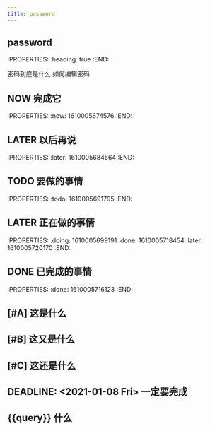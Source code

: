 ```yaml
---
title: password
---
```


## password
:PROPERTIES:
:heading: true
:END:

密码到底是什么
如何编辑密码
## NOW 完成它
:PROPERTIES:
:now: 1610005674576
:END:
## LATER 以后再说
:PROPERTIES:
:later: 1610005684564
:END:
## TODO 要做的事情
:PROPERTIES:
:todo: 1610005691795
:END:
## LATER 正在做的事情
:PROPERTIES:
:doing: 1610005699191
:done: 1610005718454
:later: 1610005720170
:END:
## DONE 已完成的事情
:PROPERTIES:
:done: 1610005716123
:END:
## [#A] 这是什么
## [#B] 这又是什么
## [#C] 这还是什么
## DEADLINE: <2021-01-08 Fri> 一定要完成
## {{query}} 什么
